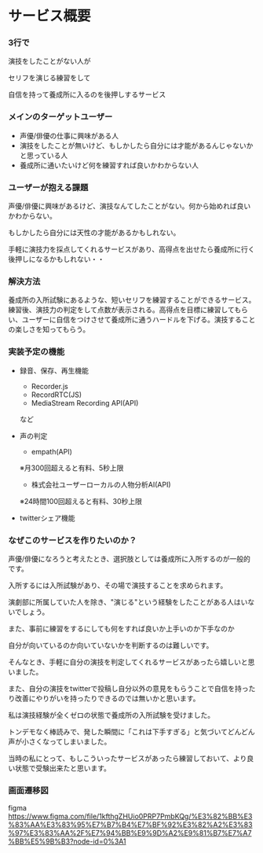 # **サービス概要**

### **3行で**

演技をしたことがない人が

セリフを演じる練習をして

自信を持って養成所に入るのを後押しするサービス

### **メインのターゲットユーザー**

- 声優/俳優の仕事に興味がある人
- 演技をしたことが無いけど、もしかしたら自分には才能があるんじゃないかと思っている人
- 養成所に通いたいけど何を練習すれば良いかわからない人

### **ユーザーが抱える課題**

声優/俳優に興味があるけど、演技なんてしたことがない。何から始めれば良いかわからない。

もしかしたら自分には天性の才能があるかもしれない。

手軽に演技力を採点してくれるサービスがあり、高得点を出せたら養成所に行く後押しになるかもしれない・・

### **解決方法**

養成所の入所試験にあるような、短いセリフを練習することができるサービス。練習後、演技力の判定をして点数が表示される。高得点を目標に練習してもらい、ユーザーに自信をつけさせて養成所に通うハードルを下げる。演技することの楽しさを知ってもらう。

### **実装予定の機能**

- 録音、保存、再生機能
    - Recorder.js
    - RecordRTC(JS)
    - MediaStream Recording API(API)
    
    など
    
- 声の判定
    - empath(API)
    
    ※月300回超えると有料、5秒上限
    
    - 株式会社ユーザーローカルの人物分析AI(API)
    
    ※24時間100回超えると有料、30秒上限
    
- twitterシェア機能

### **なぜこのサービスを作りたいのか？**

声優/俳優になろうと考えたとき、選択肢としては養成所に入所するのが一般的です。

入所するには入所試験があり、その場で演技することを求められます。

演劇部に所属していた人を除き、"演じる"という経験をしたことがある人はいないでしょう。

また、事前に練習をするにしても何をすれば良いか上手いのか下手なのか

自分が向いているのか向いていないかを判断するのは難しいです。

そんなとき、手軽に自分の演技を判定してくれるサービスがあったら嬉しいと思いました。

また、自分の演技をtwitterで投稿し自分以外の意見をもらうことで自信を持ったり改善にやりがいを持ったりできるのでは無いかと思います。

私は演技経験が全くゼロの状態で養成所の入所試験を受けました。

トンデモなく棒読みで、発した瞬間に「これは下手すぎる」と気づいてどんどん声が小さくなってしまいました。

当時の私にとって、もしこういったサービスがあったら練習しておいて、より良い状態で受験出来たと思います。

### **画面遷移図**

figma
https://www.figma.com/file/1kfthgZHUio0PRP7PmbKQg/%E3%82%BB%E3%83%AA%E3%83%95%E7%B7%B4%E7%BF%92%E3%82%A2%E3%83%97%E3%83%AA%2F%E7%94%BB%E9%9D%A2%E9%81%B7%E7%A7%BB%E5%9B%B3?node-id=0%3A1